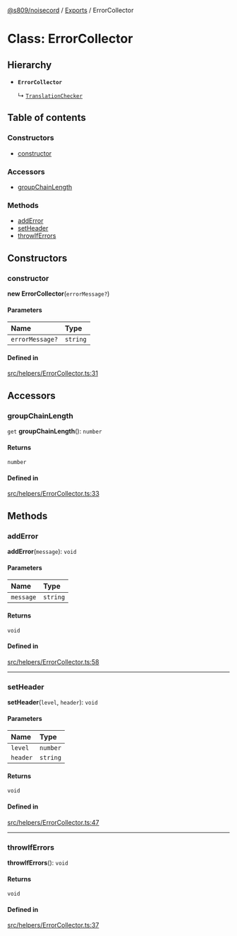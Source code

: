 [@s809/noisecord](../README.md) / [Exports](../modules.md) / ErrorCollector

# Class: ErrorCollector

## Hierarchy

- **`ErrorCollector`**

  ↳ [`TranslationChecker`](TranslationChecker-1.md)

## Table of contents

### Constructors

- [constructor](ErrorCollector.md#constructor)

### Accessors

- [groupChainLength](ErrorCollector.md#groupchainlength)

### Methods

- [addError](ErrorCollector.md#adderror)
- [setHeader](ErrorCollector.md#setheader)
- [throwIfErrors](ErrorCollector.md#throwiferrors)

## Constructors

### constructor

**new ErrorCollector**(`errorMessage?`)

#### Parameters

| Name | Type |
| :------ | :------ |
| `errorMessage?` | `string` |

#### Defined in

[src/helpers/ErrorCollector.ts:31](https://github.com/s809/noisecord/blob/b944b1f/src/helpers/ErrorCollector.ts#L31)

## Accessors

### groupChainLength

`get` **groupChainLength**(): `number`

#### Returns

`number`

#### Defined in

[src/helpers/ErrorCollector.ts:33](https://github.com/s809/noisecord/blob/b944b1f/src/helpers/ErrorCollector.ts#L33)

## Methods

### addError

**addError**(`message`): `void`

#### Parameters

| Name | Type |
| :------ | :------ |
| `message` | `string` |

#### Returns

`void`

#### Defined in

[src/helpers/ErrorCollector.ts:58](https://github.com/s809/noisecord/blob/b944b1f/src/helpers/ErrorCollector.ts#L58)

___

### setHeader

**setHeader**(`level`, `header`): `void`

#### Parameters

| Name | Type |
| :------ | :------ |
| `level` | `number` |
| `header` | `string` |

#### Returns

`void`

#### Defined in

[src/helpers/ErrorCollector.ts:47](https://github.com/s809/noisecord/blob/b944b1f/src/helpers/ErrorCollector.ts#L47)

___

### throwIfErrors

**throwIfErrors**(): `void`

#### Returns

`void`

#### Defined in

[src/helpers/ErrorCollector.ts:37](https://github.com/s809/noisecord/blob/b944b1f/src/helpers/ErrorCollector.ts#L37)
